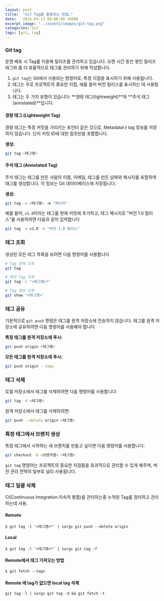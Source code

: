 ```yaml
---
layout: post
title:  "Git Tag를 활용하는 방법."
date:   2024-03-13 09:00:00 +0900
excerpt_image: "../assets/images/git-tag.png"
categories: Git
tags: [git, tag]
---
```

### Git tag
운영 배포 시 Tag를 이용해 릴리즈를 관리하고 있습니다. 오랜 시간 동안 쌓인 릴리즈 태그와 좀 더 효율적으로 태그를 관리하기 위해 작성합니다.
1. `git tag`는 Git에서 사용되는 명령어로, 특정 지점을 표시하기 위해 사용됩니다.
2. 태그는 주로 프로젝트의 중요한 지점, 예를 들어 버전 릴리스를 표시하는 데 사용됩니다. 
3. 태그는 두 가지 유형이 있습니다: **경량 태그(lightweight)**와 **주석 태그(annotated)**입니다.

#### 경량 태그 (Lightweight Tag)
경량 태그는 특정 커밋을 가리키는 포인터 같은 것으로, Metadata나 tag 정보를 저장하지 않습니다. 단지 커밋 ID에 대한 참조만을 포함합니다.

**생성:**

```bash
git tag <태그명>
```

#### 주석 태그 (Annotated Tag)
주석 태그는 태그를 만든 사람의 이름, 이메일, 태그를 만든 날짜와 메시지를 포함하여 태그를 생성합니다. 이 정보는 Git 데이터베이스에 저장됩니다.

**생성:**
```bash
git tag -a <태그명> -m "메시지"
```
예를 들어, `v1.0`이라는 태그를 현재 커밋에 추가하고, 태그 메시지로 "버전 1.0 릴리스"를 사용하려면 다음과 같이 입력합니다
```bash
git tag -a v1.0 -m "버전 1.0 릴리스"
```

### 태그 조회
생성된 모든 태그 목록을 보려면 다음 명령어를 사용합니다
```bash
# Tag 전체 조회
git tag

# 특정 Tag 조회
git tag -l "<태그명>*"

# Tag 정보 조회
git show "<태그명>"
```

### 태그 공유
기본적으로 `git push` 명령은 태그를 원격 저장소에 전송하지 않습니다. 태그를 원격 저장소에 공유하려면 다음 명령어를 사용해야 합니다

**특정 태그를 원격 저장소에 푸시:**
```bash
git push origin <태그명>
```

**모든 태그를 원격 저장소에 푸시:**
```bash
git push origin --tags
```

### 태그 삭제
로컬 저장소에서 태그를 삭제하려면 다음 명령어를 사용합니다:
```bash
git tag -d <태그명>
```

원격 저장소에서 태그를 삭제하려면:
```bash
git push --delete origin <태그명>
```

### 특정 태그에서 브랜치 생성
특정 태그에서 시작하는 새 브랜치를 만들고 싶다면 다음 명령어를 사용합니다:
```bash
git checkout -b <브랜치명> <태그명>
```

`git tag` 명령어는 프로젝트의 중요한 지점들을 효과적으로 관리할 수 있게 해주며, 버전 관리 전략의 일부로 널리 사용됩니다.

### 태그 일괄 삭제

CI(Continuous Integration:지속적 통합)를 관리하는중 누적된 Tag를 정리하고 관리하는데 사용.

#### Remote
```
$ git tag -l '<태그명>*' | xargs git push --delete origin
```
#### Local
```
$ git tag -l '<태그명>*' | xargs git tag -f 
```
#### Remote에서 태그 가져오는 방법
```
$ git fetch --tags
```

#### Remote 에 tag가 없으면 local tag 삭제
```
git tag -l | xargs git tag -d && git fetch -t
```